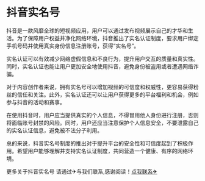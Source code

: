 # 抖音实名号

抖音是一款风靡全球的短视频应用，用户可以通过发布视频展示自己的才华和生活。为了保障用户权益并净化网络环境，抖音推出了实名认证制度，要求用户绑定手机号码并使用真实身份信息注册账号，获得“实名号”。

实名认证可以有效减少网络虚假信息和不良行为，提升用户交互的质量和真实性。同时，实名认证也能让用户更加安全地使用抖音，避免身份被盗用或者遭遇网络诈骗。

对于内容创作者来说，拥有实名号可以增加视频的可信度和权威性，更容易获得粉丝的信任和关注。此外，实名认证还可以让用户获得更多的平台福利和机会，例如参与抖音的活动和赛事。

在使用抖音时，用户应当提供真实的个人信息，不得冒用他人身份进行注册，否则将面临账号封禁的风险。同时，用户还应当注意保护个人信息安全，不要泄露自己的实名认证信息，避免被不法分子利用。

总的来说，抖音实名号制度的推出对于提升平台的安全性和可信度起到了积极作用。希望用户能够理解并支持实名认证制度，共同营造一个健康、有序的网络环境。

更多关于抖音实名号 请通过✈与我们联系,感谢阅读！[点我联系✈](https://bbs.k02.cc)